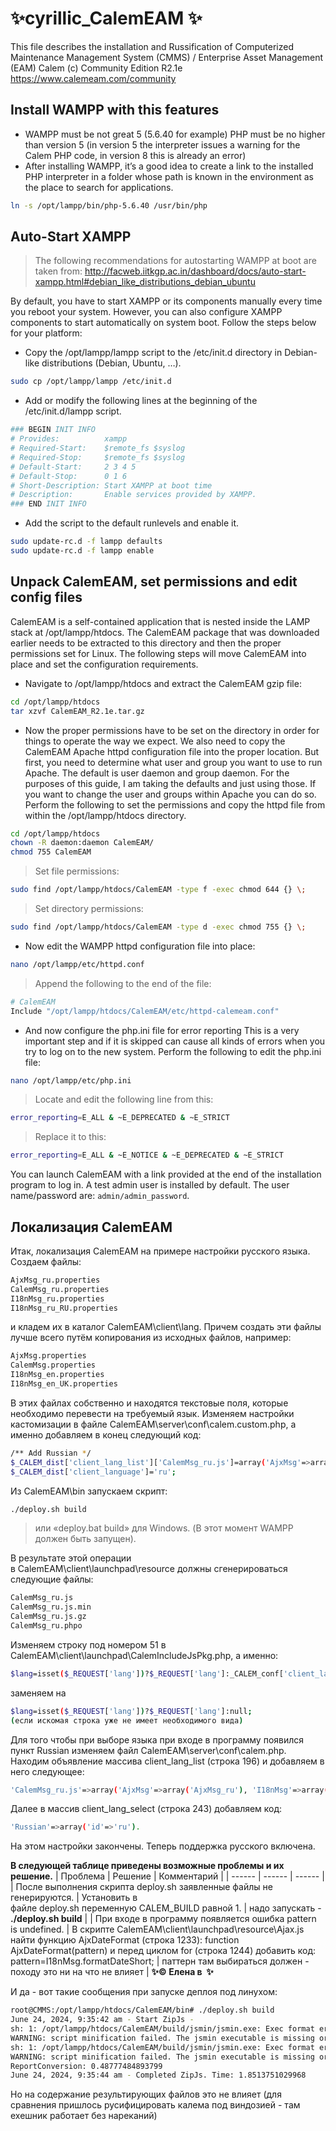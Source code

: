 # ✨cyrillic_CalemEAM ✨

This file describes the installation and Russification of Computerized Maintenance Management System (CMMS) / Enterprise Asset Management (EAM) Calem (c) Community Edition R2.1e https://www.calemeam.com/community

## Install WAMPP with this features
- WAMPP must be not great 5 (5.6.40 for example)
PHP must be no higher than version 5 (in version 5 the interpreter issues a warning for the Calem PHP code, in version 8 this is already an error)
- After installing WAMPP, it’s a good idea to create a link to the installed PHP interpreter in a folder whose path is known in the environment as the place to search for applications.
```sh
ln -s /opt/lampp/bin/php-5.6.40 /usr/bin/php
```
## Auto-Start XAMPP
> The following recommendations for autostarting WAMPP at boot are taken from: http://facweb.iitkgp.ac.in/dashboard/docs/auto-start-xampp.html#debian_like_distributions_debian_ubuntu

By default, you have to start XAMPP or its components manually every time you reboot your system. However, you can also configure XAMPP components to start automatically on system boot. Follow the steps below for your platform:
- Copy the /opt/lampp/lampp script to the /etc/init.d directory in Debian-like distributions (Debian, Ubuntu, …​).
```sh
sudo cp /opt/lampp/lampp /etc/init.d
```
- Add or modify the following lines at the beginning of the /etc/init.d/lampp script.
```sh
### BEGIN INIT INFO
# Provides:          xampp
# Required-Start:    $remote_fs $syslog
# Required-Stop:     $remote_fs $syslog
# Default-Start:     2 3 4 5
# Default-Stop:      0 1 6
# Short-Description: Start XAMPP at boot time
# Description:       Enable services provided by XAMPP.
### END INIT INFO
```
- Add the script to the default runlevels and enable it.
```sh
sudo update-rc.d -f lampp defaults
sudo update-rc.d -f lampp enable
```
## Unpack CalemEAM, set permissions and edit config files
 CalemEAM is a self-contained application that is nested inside the LAMP stack at /opt/lampp/htdocs.  The CalemEAM package that was downloaded earlier needs to be extracted to this directory and then the proper permissions set for Linux.  The following steps will move CalemEAM into place and set the configuration requirements.
- Navigate to /opt/lampp/htdocs and extract the CalemEAM gzip file:
```sh
cd /opt/lampp/htdocs
tar xzvf CalemEAM_R2.1e.tar.gz
```
- Now the proper permissions have to be set on the directory in order for things to operate the way we expect.  We also need to copy the CalemEAM Apache httpd configuration file into the proper location.  But first, you need to determine what user and group you want to use to run Apache.  The default is user daemon and group daemon.  For the purposes of this guide, I am taking the defaults and just using those.  If you want to change the user and groups within Apache you can do so. 
Perform the following to set the permissions and copy the httpd file from within the /opt/lampp/htdocs directory.
```sh
cd /opt/lampp/htdocs
chown -R daemon:daemon CalemEAM/
chmod 755 CalemEAM
```
> Set file permissions:

```sh
sudo find /opt/lampp/htdocs/CalemEAM -type f -exec chmod 644 {} \;
```
> Set directory permissions:

```sh
sudo find /opt/lampp/htdocs/CalemEAM -type d -exec chmod 755 {} \;
```
- Now edit the WAMPP httpd configuration file into place:
```sh
nano /opt/lampp/etc/httpd.conf
```
> Append the following to the end of the file:

```sh
# CalemEAM
Include "/opt/lampp/htdocs/CalemEAM/etc/httpd-calemeam.conf"
```
- And now configure the php.ini file for error reporting
This is a very important step and if it is skipped can cause all kinds of errors when you try to log on to the new system.  Perform the following to edit the php.ini file:
```sh
nano /opt/lampp/etc/php.ini
```
> Locate and edit the following line from this:

```sh
error_reporting=E_ALL & ~E_DEPRECATED & ~E_STRICT
```
> Replace it to this:

```sh
error_reporting=E_ALL & ~E_NOTICE & ~E_DEPRECATED & ~E_STRICT
```
You can launch CalemEAM with a link provided at the end of the installation program to log in. A test admin user is installed by default. The user name/password are: `admin/admin_password`.

## Локализация CalemEAM

Итак, локализация CalemEAM на примере настройки русского языка.
Создаем файлы:
```sh
AjxMsg_ru.properties
CalemMsg_ru.properties
I18nMsg_ru.properties
I18nMsg_ru_RU.properties
```
и кладем их в каталог CalemEAM\client\lang. Причем создать эти файлы лучше всего путём копирования из исходных файлов, например:
```sh
AjxMsg.properties
CalemMsg.properties
I18nMsg_en.properties
I18nMsg_en_UK.properties
```
В этих файлах собственно и находятся текстовые поля, которые необходимо перевести на требуемый язык.
Изменяем настройки кастомизации в файле CalemEAM\server\conf\calem.custom.php, а именно добавляем в конец следующий код:
```sh
/** Add Russian */ 
$_CALEM_dist['client_lang_list']['CalemMsg_ru.js']=array('AjxMsg'=>array('AjxMsg_ru'), 'I18nMsg'=>array('I18nMsg', 'I18nMsg_ru', 'I18nMsg_ru_RU'), 'CalemMsg'=>array('CalemMsg_ru', 'CalemMsgCustom_ru')); 
$_CALEM_dist['client_language']='ru';
```
Из CalemEAM\bin запускаем скрипт:
```sh
./deploy.sh build
```
> или «deploy.bat build» для Windows. (В этот момент WAMPP должен быть запущен).

В результате этой операции в CalemEAM\client\launchpad\resource должны сгенерироваться следующие файлы:
```sh
CalemMsg_ru.js
CalemMsg_ru.js.min
CalemMsg_ru.js.gz
CalemMsg_ru.phpo
```
Изменяем строку под номером 51 в CalemEAM\client\launchpad\CalemIncludeJsPkg.php, а именно:
```sh
$lang=isset($_REQUEST['lang'])?$_REQUEST['lang']:_CALEM_conf['client_language'];
```
заменяем на
```sh
$lang=isset($_REQUEST['lang'])?$_REQUEST['lang']:null;
(если искомая строка уже не имеет необходимого вида)
```
Для того чтобы при выборе языка при входе в программу появился пункт Russian изменяем файл CalemEAM\server\conf\calem.php. 
Находим объявление массива client_lang_list (строка 196) и добавляем в него следующее:
```sh
'CalemMsg_ru.js'=>array('AjxMsg'=>array('AjxMsg_ru'), 'I18nMsg'=>array('I18nMsg_ru','I18nMsg_ru_RU'), 'CalemMsg'=>array('CalemMsg_ru','CalemMsgCustom_ru'))
```
Далее в массив client_lang_select (строка 243) добавляем код:
```sh
'Russian'=>array('id'=>'ru').
```
На этом настройки закончены. Теперь поддержка русского включена. 

**В следующей таблице приведены возможные проблемы и их решение.**
| Проблема | Решение | Комментарий |
| ------ | ------ | ------ |
| После выполнения скрипта deploy.sh заявленные файлы не генерируются. | Установить в файле deploy.sh переменную CALEM_BUILD равной 1. | надо запускать - **./deploy.sh build** |
| При входе в программу появляется ошибка pattern is undefined. | В скрипте CalemEAM\client\launchpad\resource\Ajax.js найти функцию AjxDateFormat (строка 1233): function AjxDateFormat(pattern) и перед циклом for (строка 1244) добавить код: pattern=I18nMsg.formatDateShort; | паттерн там выбираться должен - походу это ни на что не влияет |
**✨© Елена в  ✨**



И да - вот такие сообщения при запуске деплоя под линухом:
```sh
root@CMMS:/opt/lampp/htdocs/CalemEAM/bin# ./deploy.sh build
June 24, 2024, 9:35:42 am - Start ZipJs -
sh: 1: /opt/lampp/htdocs/CalemEAM/build/jsmin/jsmin.exe: Exec format error
WARNING: script minification failed. The jsmin executable is missing or not functional for your platform. CalemEAM is configured to work without it for now. file=/opt/lampp/htdocs/CalemEAM/client/launchpad/resource/Ajax.js
sh: 1: /opt/lampp/htdocs/CalemEAM/build/jsmin/jsmin.exe: Exec format error
WARNING: script minification failed. The jsmin executable is missing or not functional for your platform. CalemEAM is configured to work without it for now. file=/opt/lampp/htdocs/CalemEAM/client/launchpad/resource/Calem.js
ReportConversion: 0.48777484893799
June 24, 2024, 9:35:44 am - Completed ZipJs. Time: 1.8513751029968
```
Но на содержание результирующих файлов это не влияет (для сравнения пришлось русифицировать калема под виндозией - там ехешник работает без нареканий)
